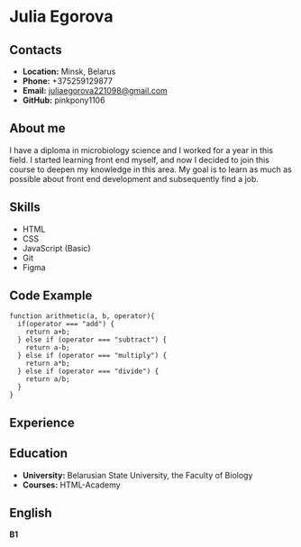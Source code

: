 # Julia Egorova 
## Contacts 
* **Location:** Minsk, Belarus
* **Phone:** +375259129877
* **Email:** juliaegorova221098@gmail.com
* **GitHub:** pinkpony1106
## About me
I have a diploma in microbiology scienсe and I worked for a year in this field. I started learning front end myself, and now I decided to join this course to deepen my knowledge in this area. My goal is to learn as much as possible about front end development and subsequently find a job.
## Skills
* HTML
* CSS
* JavaScript (Basic)
* Git
* Figma
## Code Example
```
function arithmetic(a, b, operator){
  if(operator === "add") {
    return a+b;
  } else if (operator === "subtract") {
    return a-b;
  } else if (operator === "multiply") {
    return a*b;
  } else if (operator === "divide") {
    return a/b;
  }
}
```
## Experience
## Education 
* **University:** Belarusian State University, the Faculty of Biology
* **Courses:** HTML-Academy
## English 
**B1**
